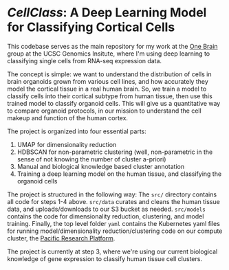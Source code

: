 # *CellClass*: A Deep Learning Model for Classifying Cortical Cells

This codebase serves as the main repository for my work at the [One Brain](https://mostajo-radji.com/) group at the UCSC Genomics Insitute, where I'm using deep learning to classifying single cells from RNA-seq expression data. 

The concept is simple: we want to understand the distribution of cells in brain organoids grown from various cell lines, and how accurately they model the cortical tissue in a real human brain. So, we train a model to classify cells into their cortical subtype from human tissue, then use this trained model to classify organoid cells. This will give us a quantitative way to compare organoid protocols, in our mission to understand the cell makeup and function of the human cortex. 

The project is organized into four essential parts:

1. UMAP for dimensionality reduction
2. HDBSCAN for non-parametric clustering (well, non-parametric in the sense of not knowing the number of cluster a-priori)
3. Manual and biological knowledge based cluster annotation
4. Training a deep learning model on the human tissue, and classifying the organoid cells

The project is structured in the following way:
The `src/` directory contains all code for steps 1-4 above. `src/data` curates and cleans the human tissue data, and uploads/downloads to our S3 bucket as needed. `src/models` contains the code for dimensionality reduction, clustering, and model training. Finally, the top level folder `yaml` contains the Kubernetes yaml files for running model/dimensionality reduction/clustering code on our compute cluster, the [Pacific Research Platform](https://pacificresearchplatform.org/). 

The project is currently at step 3, where we're using our current biological knowledge of gene expression to classify human tissue cell clusters. 